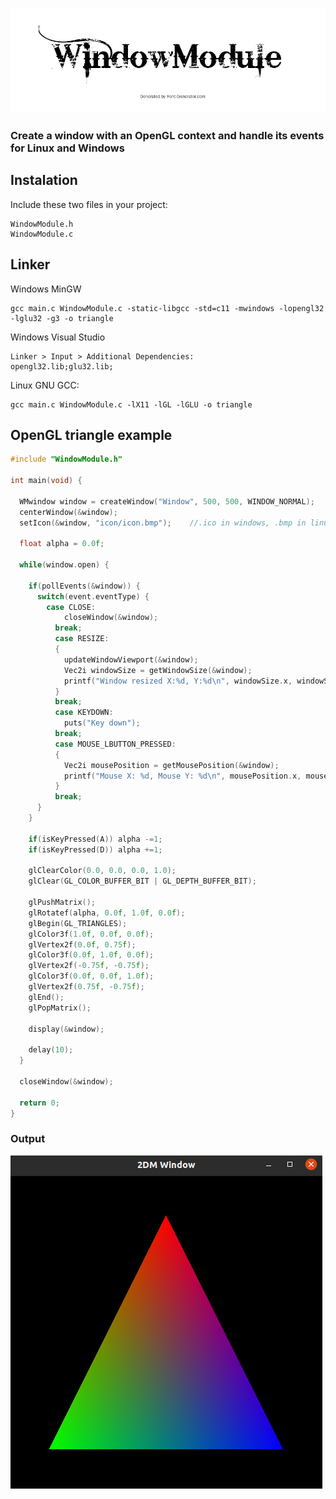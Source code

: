 ![alt text](https://github.com/MorcilloSanz/WindowModule/blob/main/img/WindowModule.png)
### Create a window with an OpenGL context and handle its events for Linux and Windows
## Instalation
Include these two files in your project:
```
WindowModule.h
WindowModule.c
```
## Linker
Windows MinGW
```
gcc main.c WindowModule.c -static-libgcc -std=c11 -mwindows -lopengl32 -lglu32 -g3 -o triangle
```
Windows Visual Studio
```
Linker > Input > Additional Dependencies:
opengl32.lib;glu32.lib;
```
Linux GNU GCC:
```
gcc main.c WindowModule.c -lX11 -lGL -lGLU -o triangle
```
## OpenGL triangle example
```cpp
#include "WindowModule.h"

int main(void) {

  WMwindow window = createWindow("Window", 500, 500, WINDOW_NORMAL);
  centerWindow(&window);
  setIcon(&window, "icon/icon.bmp");	//.ico in windows, .bmp in linux

  float alpha = 0.0f;

  while(window.open) {

    if(pollEvents(&window)) {
      switch(event.eventType) {
        case CLOSE:
	        closeWindow(&window);
	      break;
	      case RESIZE:
	      {
	        updateWindowViewport(&window);
	        Vec2i windowSize = getWindowSize(&window);
	        printf("Window resized X:%d, Y:%d\n", windowSize.x, windowSize.y);
	      }
	      break;
	      case KEYDOWN:
	        puts("Key down");
	      break;
	      case MOUSE_LBUTTON_PRESSED:
	      {
	        Vec2i mousePosition = getMousePosition(&window);
	        printf("Mouse X: %d, Mouse Y: %d\n", mousePosition.x, mousePosition.y);
	      }
	      break;
      }
    }

    if(isKeyPressed(A)) alpha -=1;
    if(isKeyPressed(D)) alpha +=1;

    glClearColor(0.0, 0.0, 0.0, 1.0);
    glClear(GL_COLOR_BUFFER_BIT | GL_DEPTH_BUFFER_BIT);

    glPushMatrix();
    glRotatef(alpha, 0.0f, 1.0f, 0.0f);
    glBegin(GL_TRIANGLES);
    glColor3f(1.0f, 0.0f, 0.0f);
    glVertex2f(0.0f, 0.75f);
    glColor3f(0.0f, 1.0f, 0.0f);
    glVertex2f(-0.75f, -0.75f);
    glColor3f(0.0f, 0.0f, 1.0f);
    glVertex2f(0.75f, -0.75f);
    glEnd();
    glPopMatrix();

    display(&window);

    delay(10);
  }
  
  closeWindow(&window);

  return 0;
}
```
### Output
![alt text](https://github.com/MorcilloSanz/WindowModule/blob/main/img/triangle.png)
